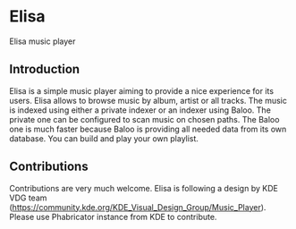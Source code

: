 # Elisa

Elisa music player

## Introduction

Elisa is a simple music player aiming to provide a nice experience for its users.
Elisa allows to browse music by album, artist or all tracks. The music is indexed
using either a private indexer or an indexer using Baloo. The private one can be
configured to scan music on chosen paths. The Baloo one is much faster because
Baloo is providing all needed data from its own database. You can build and play
your own playlist.

## Contributions

Contributions are very much welcome. Elisa is following a design by KDE VDG team
(https://community.kde.org/KDE_Visual_Design_Group/Music_Player).
Please use Phabricator instance from KDE to contribute.

